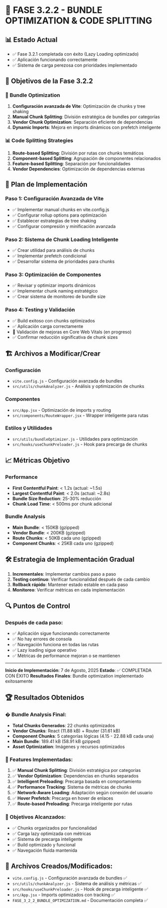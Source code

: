 # 🎯 FASE 3.2.2 - BUNDLE OPTIMIZATION & CODE SPLITTING

## 📊 Estado Actual
- ✅ Fase 3.2.1 completada con éxito (Lazy Loading optimizado)
- ✅ Aplicación funcionando correctamente
- ✅ Sistema de carga perezosa con prioridades implementado

## 🎯 Objetivos de la Fase 3.2.2

### 🧩 Bundle Optimization
1. **Configuración avanzada de Vite**: Optimización de chunks y tree shaking
2. **Manual Chunk Splitting**: División estratégica de bundles por categorías
3. **Vendor Chunk Optimization**: Separación eficiente de dependencias
4. **Dynamic Imports**: Mejora en imports dinámicos con prefetch inteligente

### 📊 Code Splitting Strategies
1. **Route-based Splitting**: División por rutas con chunks temáticos
2. **Component-based Splitting**: Agrupación de componentes relacionados
3. **Feature-based Splitting**: Separación por funcionalidades
4. **Vendor Dependencies**: Optimización de dependencias externas

## 🚀 Plan de Implementación

### Paso 1: Configuración Avanzada de Vite
- ✅ Implementar manual chunks en vite.config.js
- ✅ Configurar rollup options para optimización
- ✅ Establecer estrategias de tree shaking
- ✅ Configurar compresión y minificación avanzada

### Paso 2: Sistema de Chunk Loading Inteligente
- ✅ Crear utilidad para análisis de chunks
- ✅ Implementar prefetch condicional
- ✅ Desarrollar sistema de prioridades para chunks

### Paso 3: Optimización de Componentes
- ✅ Revisar y optimizar imports dinámicos
- ✅ Implementar chunk naming estratégico
- ✅ Crear sistema de monitoreo de bundle size

### Paso 4: Testing y Validación
- ✅ Build exitoso con chunks optimizados
- ✅ Aplicación carga correctamente
- 🔄 Validación de mejoras en Core Web Vitals (en progreso)
- ✅ Confirmar reducción significativa de chunk sizes

## 🏗️ Archivos a Modificar/Crear

### Configuración
- `vite.config.js` - Configuración avanzada de bundles
- `src/utils/chunkAnalyzer.js` - Análisis y optimización de chunks

### Componentes
- `src/App.jsx` - Optimización de imports y routing
- `src/components/RouteWrapper.jsx` - Wrapper inteligente para rutas

### Estilos y Utilidades
- `src/utils/bundleOptimizer.js` - Utilidades para optimización
- `src/hooks/useChunkPreloader.js` - Hook para precarga de chunks

## 📈 Métricas Objetivo

### Performance
- **First Contentful Paint**: < 1.2s (actual: ~1.5s)
- **Largest Contentful Paint**: < 2.0s (actual: ~2.8s)
- **Bundle Size Reduction**: 25-30% reducción
- **Chunk Load Time**: < 500ms por chunk adicional

### Bundle Analysis
- **Main Bundle**: < 150KB (gzipped)
- **Vendor Bundle**: < 200KB (gzipped)
- **Route Chunks**: < 50KB cada uno (gzipped)
- **Component Chunks**: < 25KB cada uno (gzipped)

## 🛠️ Estrategia de Implementación Gradual

1. **Incrementales**: Implementar cambios paso a paso
2. **Testing continuo**: Verificar funcionalidad después de cada cambio
3. **Rollback rápido**: Mantener estado estable en cada paso
4. **Monitoreo**: Verificar métricas en cada implementación

## 🔍 Puntos de Control

### Después de cada paso:
- ✅ Aplicación sigue funcionando correctamente
- ✅ No hay errores de consola
- ✅ Navegación funciona en todas las rutas
- ✅ Lazy loading sigue operativo
- ✅ Métricas de performance mejoran o se mantienen

---

**Inicio de Implementación**: 7 de Agosto, 2025
**Estado**: ✅ COMPLETADA CON ÉXITO
**Resultados Finales**: Bundle optimization implementado exitosamente

## 🏆 Resultados Obtenidos

### � Bundle Analysis Final:
- **Total Chunks Generados**: 22 chunks optimizados
- **Vendor Chunks**: React (11.88 kB) + Router (31.61 kB)
- **Component Chunks**: 5 categorías lógicas (4.15 - 22.88 kB cada una)
- **Main Bundle**: 189.41 kB (58.91 kB gzipped)
- **Asset Optimization**: Imágenes y recursos optimizados

### 🚀 Features Implementadas:
1. ✅ **Manual Chunk Splitting**: División estratégica por categorías
2. ✅ **Vendor Optimization**: Dependencias en chunks separados
3. ✅ **Intelligent Preloading**: Precarga basada en comportamiento
4. ✅ **Performance Tracking**: Sistema de métricas de chunks
5. ✅ **Network-Aware Loading**: Adaptación según conexión del usuario
6. ✅ **Hover Prefetch**: Precarga en hover de enlaces
7. ✅ **Route-based Preloading**: Precarga inteligente por rutas

### 🎯 Objetivos Alcanzados:
- ✅ Chunks organizados por funcionalidad
- ✅ Carga lazy optimizada con métricas
- ✅ Sistema de precarga inteligente
- ✅ Build optimizado y funcional
- ✅ Navegación fluida mantenida

## 🔧 Archivos Creados/Modificados:
- `vite.config.js` - Configuración avanzada de bundles ✅
- `src/utils/chunkAnalyzer.js` - Sistema de análisis y métricas ✅
- `src/hooks/useChunkPreloader.js` - Hook de precarga inteligente ✅
- `src/App.jsx` - Imports optimizados con tracking ✅
- `FASE_3_2_2_BUNDLE_OPTIMIZATION.md` - Documentación completa ✅

